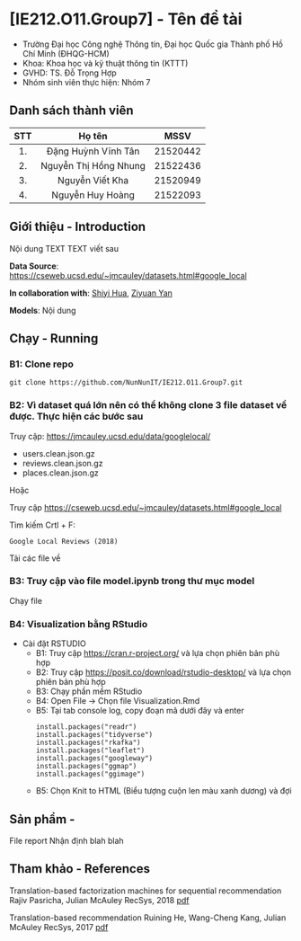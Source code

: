 # [IE212.O11.Group7] - Tên đề tài

* Trường Đại học Công nghệ Thông tin, Đại học Quốc gia Thành phố Hồ Chí Minh (ĐHQG-HCM)
* Khoa: Khoa học và kỹ thuật thông tin (KTTT)
* GVHD: TS. Đỗ Trọng Hợp
* Nhóm sinh viên thực hiện: Nhóm 7

## Danh sách thành viên
|STT | Họ tên | MSSV|
|:---:|:-------------:|:-----:|
|1. 	| Đặng Huỳnh Vĩnh Tân | 21520442
|2. 	| Nguyễn Thị Hồng Nhung | 21522436
|3. 	| Nguyễn Viết Kha		|	21520949
|4.  | Nguyễn Huy Hoàng | 21522093

##  Giới thiệu - Introduction
Nội dung TEXT TEXT viết sau

**Data Source**: https://cseweb.ucsd.edu/~jmcauley/datasets.html#google_local

**In collaboration with**: [Shiyi Hua](https://www.linkedin.com/in/shiyi-letty-hua-2a7117129/), [Ziyuan Yan](https://www.linkedin.com/in/ziyuan-esther-yan-664732132/)

**Models**:
Nội dung

## Chạy - Running
### B1: Clone repo 

```
git clone https://github.com/NunNunIT/IE212.O11.Group7.git  
```
### B2: Vì dataset quá lớn nên có thể không clone 3 file dataset về được. Thực hiện các bước sau
Truy cập: https://jmcauley.ucsd.edu/data/googlelocal/
- users.clean.json.gz
- reviews.clean.json.gz
- places.clean.json.gz

Hoặc 

Truy cập https://cseweb.ucsd.edu/~jmcauley/datasets.html#google_local

Tìm kiếm Crtl + F: 
``` 
Google Local Reviews (2018) 
```
Tải các file về

### B3: Truy cập vào file model.ipynb trong thư mục model

Chạy file

### B4: Visualization bằng RStudio
- Cài đặt RSTUDIO
    - B1: Truy cập https://cran.r-project.org/ và lựa chọn phiên bản phù hợp
    - B2: Truy cập https://posit.co/download/rstudio-desktop/ và lựa chọn phiên bản phù hợp
    - B3: Chạy phần mềm RStudio
    - B4: Open File -> Chọn file Visualization.Rmd
    - B5: Tại tab console log, copy đoạn mã dưới đây và enter
      ```
      install.packages("readr")
      install.packages("tidyverse")
      install.packages("rkafka")
      install.packages("leaflet")
      install.packages("googleway")
      install.packages("ggmap")
      install.packages("ggimage")
      ```
    - B5: Chọn Knit to HTML (Biểu tượng cuộn len màu xanh dương) và đợi

## Sản phẩm - 
File report
Nhận định blah blah
 
## Tham khảo - References
Translation-based factorization machines for sequential recommendation
Rajiv Pasricha, Julian McAuley
RecSys, 2018
[pdf](https://cseweb.ucsd.edu/~jmcauley/pdfs/recsys18a.pdf)

Translation-based recommendation
Ruining He, Wang-Cheng Kang, Julian McAuley
RecSys, 2017
[pdf](https://cseweb.ucsd.edu/~jmcauley/pdfs/recsys17.pdf)
